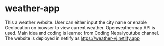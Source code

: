 # weather-app
This a weather website. User can either input the city name or enable Geolocation on browser to view current weather. Openweathermap API is used.
Main idea and coding is learned from Coding Nepal youtube channel.
The website is deployed in netlify as https://weather-vj.netlify.app

